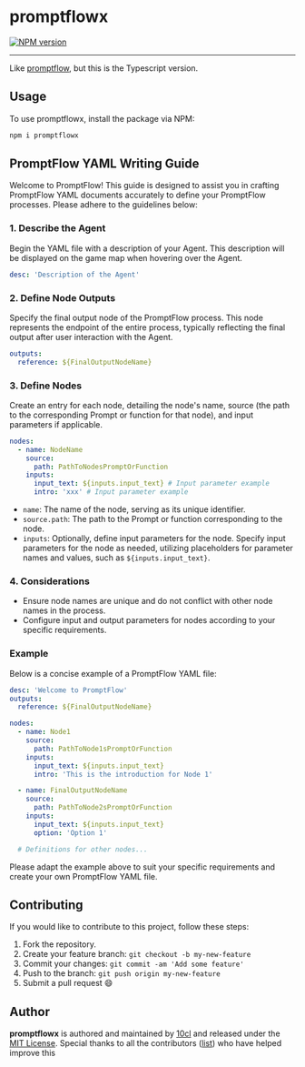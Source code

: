 # promptflowx

[![NPM version](https://img.shields.io/npm/v/promptflowx.svg?style=flat)](https://npmjs.com/package/promptflowx)

---

Like [promptflow](https://github.com/microsoft/promptflow), but this is the Typescript version.

## Usage

To use promptflowx, install the package via NPM:

```bash
npm i promptflowx
```

## **PromptFlow YAML Writing Guide**

Welcome to PromptFlow! This guide is designed to assist you in crafting PromptFlow YAML documents accurately to define your PromptFlow processes. Please adhere to the guidelines below:

### 1. Describe the Agent

Begin the YAML file with a description of your Agent. This description will be displayed on the game map when hovering over the Agent.

```yaml
desc: 'Description of the Agent'
```

### 2. Define Node Outputs

Specify the final output node of the PromptFlow process. This node represents the endpoint of the entire process, typically reflecting the final output after user interaction with the Agent.

```yaml
outputs:
  reference: ${FinalOutputNodeName}
```

### 3. Define Nodes

Create an entry for each node, detailing the node's name, source (the path to the corresponding Prompt or function for that node), and input parameters if applicable.

```yaml
nodes:
  - name: NodeName
    source:
      path: PathToNodesPromptOrFunction
    inputs:
      input_text: ${inputs.input_text} # Input parameter example
      intro: 'xxx' # Input parameter example
```

* `name`: The name of the node, serving as its unique identifier.
* `source.path`: The path to the Prompt or function corresponding to the node.
* `inputs`: Optionally, define input parameters for the node. Specify input parameters for the node as needed, utilizing placeholders for parameter names and values, such as `${inputs.input_text}`.

### 4. Considerations

* Ensure node names are unique and do not conflict with other node names in the process.
* Configure input and output parameters for nodes according to your specific requirements.

### Example

Below is a concise example of a PromptFlow YAML file:

```yaml
desc: 'Welcome to PromptFlow'
outputs:
  reference: ${FinalOutputNodeName}

nodes:
  - name: Node1
    source:
      path: PathToNode1sPromptOrFunction
    inputs:
      input_text: ${inputs.input_text}
      intro: 'This is the introduction for Node 1'

  - name: FinalOutputNodeName
    source:
      path: PathToNode2sPromptOrFunction
    inputs:
      input_text: ${inputs.input_text}
      option: 'Option 1'

  # Definitions for other nodes...
```

Please adapt the example above to suit your specific requirements and create your own PromptFlow YAML file.

## Contributing

If you would like to contribute to this project, follow these steps:

1. Fork the repository.
2. Create your feature branch: `git checkout -b my-new-feature`
3. Commit your changes: `git commit -am 'Add some feature'`
4. Push to the branch: `git push origin my-new-feature`
5. Submit a pull request 😄

## Author

**promptflowx** is authored and maintained by [10cl](https://github.com/10cl) and released under the [MIT License](./LICENSE). Special thanks to all the contributors ([list](https://github.com/10cl/promptflowx/contributors)) who have helped improve this
